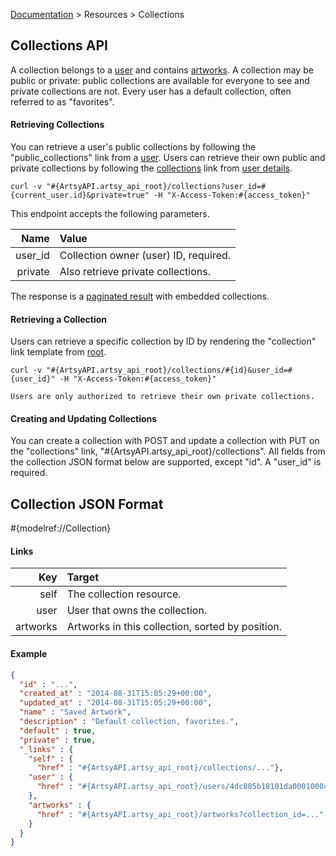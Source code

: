 [Documentation](/docs) &gt; Resources &gt; Collections

## Collections API

A collection belongs to a [user](/docs/users) and contains [artworks](/docs/artworks). A collection may be public or private: public collections are available for everyone to see and private collections are not. Every user has a default collection, often referred to as "favorites".

#### Retrieving Collections

You can retrieve a user's public collections by following the "public\_collections" link from a [user](/docs/user). Users can retrieve their own public and private collections by following the [collections](#{ArtsyAPI.artsy_api_root}/collections) link from [user details](/docs/user_details).

```
curl -v "#{ArtsyAPI.artsy_api_root}/collections?user_id=#{current_user.id}&private=true" -H "X-Access-Token:#{access_token}"
```

This endpoint accepts the following parameters.

Name       | Value                                 |
----------:|:--------------------------------------|
user_id    | Collection owner (user) ID, required. |
private    | Also retrieve private collections.    |

The response is a [paginated result](/docs/pagination) with embedded collections.

#### Retrieving a Collection

Users can retrieve a specific collection by ID by rendering the "collection" link template from [root](#{ArtsyAPI.artsy_api_root}).

```
curl -v "#{ArtsyAPI.artsy_api_root}/collections/#{id}&user_id=#{user_id}" -H "X-Access-Token:#{access_token}"
```

``` alert[danger]
Users are only authorized to retrieve their own private collections.
```

#### Creating and Updating Collections

You can create a collection with POST and update a collection with PUT on the "collections" link, "#{ArtsyAPI.artsy_api_root}/collections". All fields from the collection JSON format below are supported, except "id". A "user\_id" is required.

## Collection JSON Format

#{modelref://Collection}

#### Links

Key        | Target                                            |
----------:|:--------------------------------------------------|
self       | The collection resource.                          |
user       | User that owns the collection.                    |
artworks   | Artworks in this collection, sorted by position.  |


#### Example

``` json
{
  "id" : "...",
  "created_at" : "2014-08-31T15:05:29+00:00",
  "updated_at" : "2014-08-31T15:05:29+00:00",
  "name" : "Saved Artwork",
  "description" : "Default collection, favorites.",
  "default" : true,
  "private" : true,
  "_links" : {
    "self" : {
      "href" : "#{ArtsyAPI.artsy_api_root}/collections/..."},
    "user" : {
      "href" : "#{ArtsyAPI.artsy_api_root}/users/4dc805b18101da0001000489"
    },
    "artworks" : {
      "href" : "#{ArtsyAPI.artsy_api_root}/artworks?collection_id=..."
    }
  }
}
```
